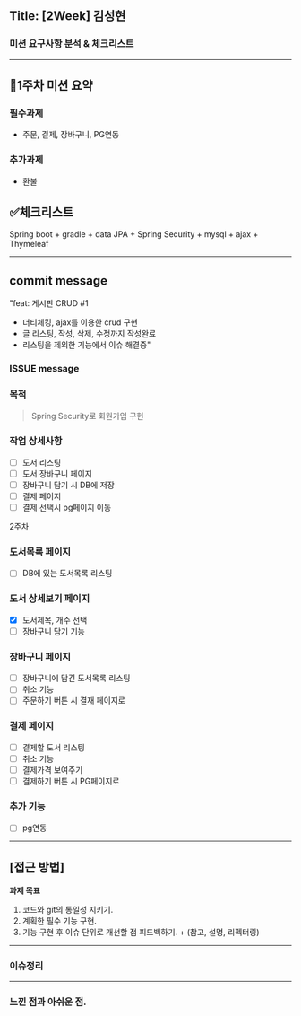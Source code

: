 ## Title: [2Week] 김성현

### 미션 요구사항 분석 & 체크리스트

---
## 📝1주차 미션 요약

### **필수과제**

- 주문, 결제, 장바구니, PG연동

### **추가과제**

- 환불

## ✅체크리스트

Spring boot + gradle + data JPA + Spring Security + mysql + ajax + Thymeleaf 

---
## commit message
"feat:  게시판 CRUD  #1

- 더티체킹, ajax를 이용한 crud 구현
- 글 리스팅, 작성, 삭제, 수정까지 작성완료
- 리스팅을 제외한 기능에서 이슈 해결중"

### ISSUE message
### 목적
> Spring Security로 회원가입 구현

### 작업 상세사항
- [ ] 도서 리스팅
- [ ] 도서 장바구니 페이지
- [ ] 장바구니 담기 시 DB에 저장
- [ ] 결제 페이지
- [ ] 결제 선택시 pg페이지 이동

2주차
### 도서목록 페이지
- [ ] DB에 있는 도서목록 리스팅

### 도서 상세보기 페이지
- [x] 도서제목, 개수 선택
- [ ] 장바구니 담기 기능

### 장바구니 페이지
- [ ] 장바구니에 담긴 도서목록 리스팅
- [ ] 취소 기능
- [ ] 주문하기 버튼 시 결재 페이지로

### 결제 페이지
- [ ] 결제할 도서 리스팅
- [ ] 취소 기능
- [ ] 결제가격 보여주기
- [ ] 결제하기 버튼 시 PG페이지로

### 추가 기능
- [ ] pg연동

---
## **[접근 방법]**

**과제 목표**
1. 코드와 git의 통일성 지키기.
2. 계획한 필수 기능 구현.
3. 기능 구현 후 이슈 단위로 개선할 점 피드백하기. + (참고, 설명, 리펙터링)    

---
### 이슈정리


---
### 느낀 점과 아쉬운 점.

